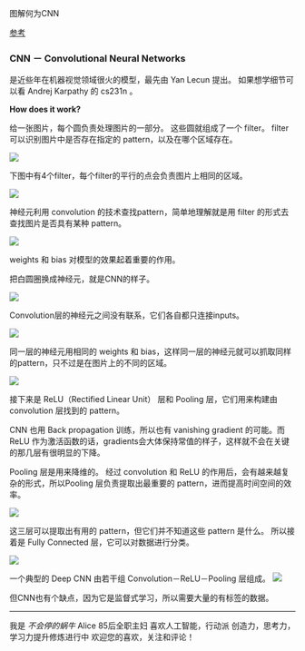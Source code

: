 图解何为CNN

[参考](https://www.youtube.com/watch?v=JiN9p5vWHDY&list=PLjJh1vlSEYgvZ3ze_4pxKHNh1g5PId36-&index=7)

###  CNN － Convolutional Neural Networks

是近些年在机器视觉领域很火的模型，最先由 Yan Lecun 提出。
如果想学细节可以看 Andrej Karpathy 的 cs231n 。


**How does it work?**

给一张图片，每个圆负责处理图片的一部分。
这些圆就组成了一个 filter。
filter 可以识别图片中是否存在指定的 pattern，以及在哪个区域存在。

![](http://upload-images.jianshu.io/upload_images/1667471-7f95298530911db5.png?imageMogr2/auto-orient/strip%7CimageView2/2/w/1240)



下图中有4个filter，每个filter的平行的点会负责图片上相同的区域。

![](http://upload-images.jianshu.io/upload_images/1667471-1c254c5952bedd14.png?imageMogr2/auto-orient/strip%7CimageView2/2/w/1240)


神经元利用 convolution 的技术查找pattern，简单地理解就是用 filter 的形式去查找图片是否具有某种 pattern。

![](http://upload-images.jianshu.io/upload_images/1667471-ae38003a512ef470.png?imageMogr2/auto-orient/strip%7CimageView2/2/w/1240)

weights 和 bias 对模型的效果起着重要的作用。

把白圆圈换成神经元，就是CNN的样子。

![](http://upload-images.jianshu.io/upload_images/1667471-b19968905fc5393a.png?imageMogr2/auto-orient/strip%7CimageView2/2/w/1240)


Convolution层的神经元之间没有联系，它们各自都只连接inputs。

![](http://upload-images.jianshu.io/upload_images/1667471-b2f246e2b8d8b599.png?imageMogr2/auto-orient/strip%7CimageView2/2/w/1240)



同一层的神经元用相同的 weights 和 bias，这样同一层的神经元就可以抓取同样的pattern，只不过是在图片上的不同的区域。

![](http://upload-images.jianshu.io/upload_images/1667471-cb263b0219376ede.png?imageMogr2/auto-orient/strip%7CimageView2/2/w/1240)

接下来是 ReLU（Rectified Linear Unit） 层和 Pooling 层，它们用来构建由 convolution 层找到的 pattern。

CNN 也用 Back propagation 训练，所以也有 vanishing gradient 的可能。而 ReLU 作为激活函数的话，gradients会大体保持常值的样子，这样就不会在关键的那几层有很明显的下降。

Pooling 层是用来降维的。
经过 convolution 和 ReLU 的作用后，会有越来越复杂的形式，所以Pooling 层负责提取出最重要的 pattern，进而提高时间空间的效率。

![](http://upload-images.jianshu.io/upload_images/1667471-184e62cdfca7d503.png?imageMogr2/auto-orient/strip%7CimageView2/2/w/1240)


这三层可以提取出有用的 pattern，但它们并不知道这些 pattern 是什么。
所以接着是 Fully Connected 层，它可以对数据进行分类。

![](http://upload-images.jianshu.io/upload_images/1667471-dd654a4521a8a7d2.png?imageMogr2/auto-orient/strip%7CimageView2/2/w/1240)


一个典型的 Deep CNN 由若干组 Convolution－ReLU－Pooling 层组成。
![](http://upload-images.jianshu.io/upload_images/1667471-e9bb3620b4d05835.png?imageMogr2/auto-orient/strip%7CimageView2/2/w/1240)


但CNN也有个缺点，因为它是监督式学习，所以需要大量的有标签的数据。


---

我是 *不会停的蜗牛* Alice
85后全职主妇
喜欢人工智能，行动派
创造力，思考力，学习力提升修炼进行中
欢迎您的喜欢，关注和评论！
